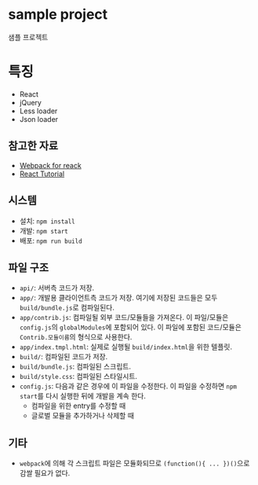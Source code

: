 # sample project
샘플 프로젝트

# 특징
* React
* jQuery
* Less loader
* Json loader

## 참고한 자료
* [Webpack for reack](http://www.pro-react.com/materials/appendixA/)
* [React Tutorial](https://github.com/facebook/react/blob/master/docs/docs/tutorial.md)

## 시스템
* 설치: ``` npm install ```
* 개발: ``` npm start ```
* 배포: ``` npm run build ```

## 파일 구조
* ```api/```: 서버측 코드가 저장.
* ```app/```: 개발용 클라이언트측 코드가 저장. 여기에 저장된 코드들은 모두 ```build/bundle.js```로 컴파일된다.
* ```app/contrib.js```: 컴파일될 외부 코드/모듈들을 가져온다. 이 파일/모듈은 ```config.js```의 ```globalModules```에 포함되어 있다. 이 파일에 포함된 코드/모듈은 ```Contrib.모듈이름```의 형식으로 사용한다.
* ```app/index.tmpl.html```: 실제로 실행될 ```build/index.html```을 위한 텔플릿.
* ```build/```: 컴파일된 코드가 저장.
* ```build/bundle.js```: 컴파일된 스크립트.
* ```build/style.css```: 컴파일된 스타일시트.
* ```config.js```: 다음과 같은 경우에 이 파일을 수정한다. 이 파일을 수정하면 ```npm start```를 다시 실행한 뒤에 개발을 계속 한다.
  * 컴파일을 위한 entry를 수정할 때
  * 글로벌 모듈을 추가하거나 삭제할 때

## 기타
* ```webpack```에 의해 각 스크립트 파일은 모듈화되므로 ```(function(){ ... })()```으로 감쌀 필요가 없다.
